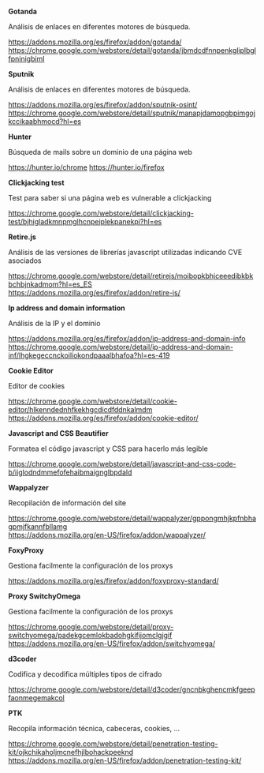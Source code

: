 **Gotanda**

Análisis de enlaces en diferentes motores de búsqueda.

https://addons.mozilla.org/es/firefox/addon/gotanda/    
https://chrome.google.com/webstore/detail/gotanda/jbmdcdfnnpenkgliplbglfpninigbiml

**Sputnik**

Análisis de enlaces en diferentes motores de búsqueda.

https://addons.mozilla.org/es/firefox/addon/sputnik-osint/
https://chrome.google.com/webstore/detail/sputnik/manapjdamopgbpimgojkccikaabhmocd?hl=es

**Hunter**

Búsqueda de mails sobre un dominio de una página web

https://hunter.io/chrome
https://hunter.io/firefox

**Clickjacking test**

Test para saber si una página web es vulnerable a clickjacking

https://chrome.google.com/webstore/detail/clickjacking-test/bjhigladkmnpmglhcnpeiplekpanekpi?hl=es

**Retire.js**

Análisis de las versiones de librerías javascript utilizadas indicando CVE asociados

https://chrome.google.com/webstore/detail/retirejs/moibopkbhjceeedibkbkbchbjnkadmom?hl=es_ES
https://addons.mozilla.org/es/firefox/addon/retire-js/

**Ip address and domain information**

Análisis de la IP y el dominio

https://addons.mozilla.org/es/firefox/addon/ip-address-and-domain-info            
https://chrome.google.com/webstore/detail/ip-address-and-domain-inf/lhgkegeccnckoiliokondpaaalbhafoa?hl=es-419

**Cookie Editor**

Editor de cookies

https://chrome.google.com/webstore/detail/cookie-editor/hlkenndednhfkekhgcdicdfddnkalmdm
https://addons.mozilla.org/es/firefox/addon/cookie-editor/


**Javascript and CSS Beautifier**

Formatea el código javascript y CSS para hacerlo más legible

https://chrome.google.com/webstore/detail/javascript-and-css-code-b/iiglodndmmefofehaibmaignglbpdald

**Wappalyzer**

Recopilación de información del site

https://chrome.google.com/webstore/detail/wappalyzer/gppongmhjkpfnbhagpmjfkannfbllamg   
https://addons.mozilla.org/en-US/firefox/addon/wappalyzer/

**FoxyProxy**

Gestiona facilmente la configuración de los proxys

https://addons.mozilla.org/es/firefox/addon/foxyproxy-standard/

**Proxy SwitchyOmega**

Gestiona facilmente la configuración de los proxys

https://chrome.google.com/webstore/detail/proxy-switchyomega/padekgcemlokbadohgkifijomclgjgif   
https://addons.mozilla.org/en-US/firefox/addon/switchyomega/

**d3coder**

Codifica y decodifica múltiples tipos de cifrado

https://chrome.google.com/webstore/detail/d3coder/gncnbkghencmkfgeepfaonmegemakcol

**PTK**

Recopila información técnica, cabeceras, cookies, ...

https://chrome.google.com/webstore/detail/penetration-testing-kit/ojkchikaholjmcnefhjlbohackpeeknd    
https://addons.mozilla.org/en-US/firefox/addon/penetration-testing-kit/

